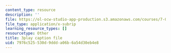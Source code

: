 ```yaml
---
content_type: resource
description: ''
file: https://ol-ocw-studio-app-production.s3.amazonaws.com/courses/7-01sc-fundamentals-of-biology-fall-2011/7976c525530d9ddda06b6a54d30eb4e8_0ZxeQqtAVl0.srt
file_type: application/x-subrip
learning_resource_types: []
resourcetype: Other
title: 3play caption file
uid: 7976c525-530d-9ddd-a06b-6a54d30eb4e8
---
```


